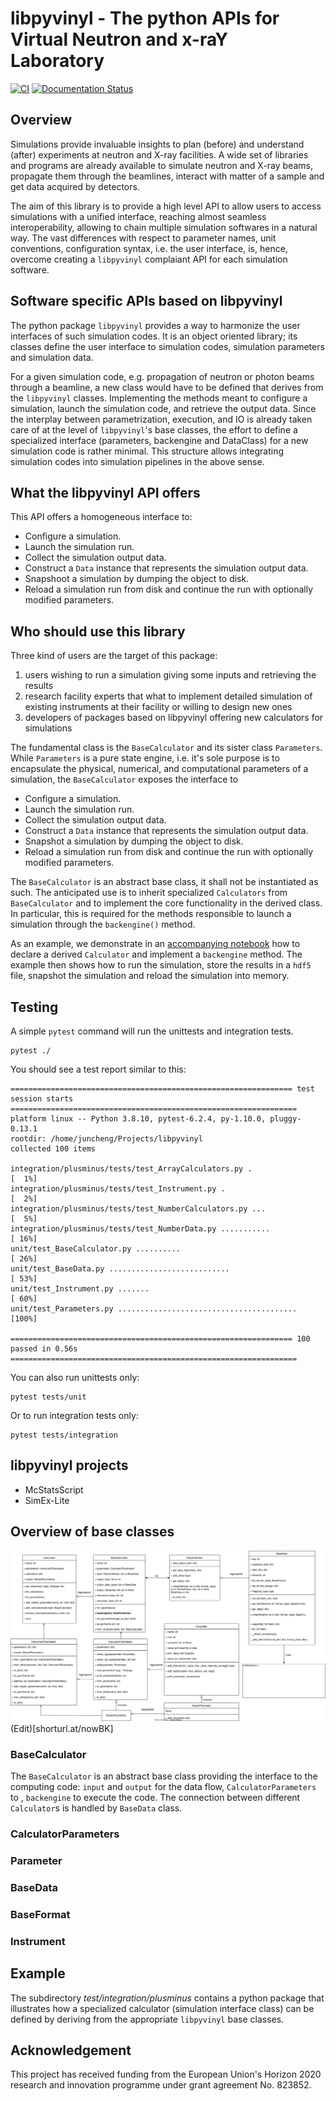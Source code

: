 # libpyvinyl - The python APIs for Virtual Neutron and x-raY Laboratory

[![CI](https://github.com/PaNOSC-ViNYL/libpyvinyl/actions/workflows/ci.yml/badge.svg)](https://github.com/PaNOSC-ViNYL/libpyvinyl/actions/workflows/ci.yml)
[![Documentation Status](https://readthedocs.org/projects/libpyvinyl/badge/?version=latest)](https://libpyvinyl.readthedocs.io/en/latest/?badge=latest)

## Overview

Simulations provide invaluable insights to plan (before) and
 understand (after) experiments at neutron and X-ray facilities. 
A wide set of libraries and programs are already available to simulate
 neutron and X-ray beams, propagate them through the beamlines,
 interact with matter of a sample and get data acquired by detectors. 

The aim of this library is to provide a high level API to allow users
 to access simulations with a unified interface, reaching almost
 seamless interoperability, allowing to chain multiple
 simulation softwares in a natural way. 
The vast differences with respect to parameter
 names, unit conventions, configuration syntax, i.e. the user
 interface, is, hence, overcome creating a `libpyvinyl` complaiant API
 for each simulation software. 

## Software specific APIs based on libpyvinyl
The python package `libpyvinyl` provides a way to harmonize the user interfaces of such simulation codes. It is an object oriented library; its classes define the user interface to simulation codes, simulation parameters and simulation data.

For a given simulation code, e.g. propagation of neutron or photon beams through a beamline, a new class would have to be defined that derives from the
`libpyvinyl` classes. Implementing the methods meant to configure a simulation, launch the simulation code, and retrieve the output data. Since the
interplay between parametrization, execution, and IO is already taken care of at the level of `libpyvinyl`'s base classes, the effort to define a specialized interface (parameters, backengine and DataClass) for a new simulation code is rather minimal. This structure allows integrating simulation codes into simulation pipelines in the above sense.

## What the libpyvinyl API offers
This API offers a homogeneous interface to:

- Configure a simulation.
- Launch the simulation run.
- Collect the simulation output data.
- Construct a `Data` instance that represents the simulation output data.
- Snapshoot a simulation by dumping the object to disk.
- Reload a simulation run from disk and continue the run with optionally modified parameters.

## Who should use this library
Three kind of users are the target of this package:
 1. users wishing to run a simulation giving some inputs and retrieving
   the results
 1. research facility experts that what to implement detailed
   simulation of existing instruments at their facility or  willing to
   design new ones
 1. developers of packages based on libpyvinyl offering new calculators
   for simulations
 
The fundamental class is the `BaseCalculator` and its sister class `Parameters`.
While `Parameters` is a pure state engine, i.e. it's sole purpose is to encapsulate
the physical, numerical, and computational parameters of a simulation, the `BaseCalculator`
exposes the interface to

- Configure a simulation.
- Launch the simulation run.
- Collect the simulation output data.
- Construct a `Data` instance that represents the simulation output data.
- Snapshot a simulation by dumping the object to disk.
- Reload a simulation run from disk and continue the run with optionally modified parameters.

The `BaseCalculator` is an abstract base class, it shall not be instantiated as such.
The anticipated use is to inherit specialized `Calculators` from `BaseCalculator` and to
implement the core functionality in the derived class. In particular, this is required
for the methods responsible to launch a simulation through the `backengine()` method.

As an example, we demonstrate in an [accompanying notebook](https://github.com/PaNOSC-ViNYL/libpyvinyl/blob/master/doc/source/include/notebooks/example-01.ipynb)
how to declare a derived `Calculator` and implement a `backengine` method. The example then
shows how to run the simulation, store the results in a `hdf5` file, snapshot the simulation
and reload the simulation into memory.


## Testing

A simple `pytest` command will run the unittests and integration tests.
```
pytest ./
```

You should see a test report similar to this:

```
=============================================================== test session starts ================================================================
platform linux -- Python 3.8.10, pytest-6.2.4, py-1.10.0, pluggy-0.13.1
rootdir: /home/juncheng/Projects/libpyvinyl
collected 100 items

integration/plusminus/tests/test_ArrayCalculators.py .                                                                                       [  1%]
integration/plusminus/tests/test_Instrument.py .                                                                                             [  2%]
integration/plusminus/tests/test_NumberCalculators.py ...                                                                                    [  5%]
integration/plusminus/tests/test_NumberData.py ...........                                                                                   [ 16%]
unit/test_BaseCalculator.py ..........                                                                                                       [ 26%]
unit/test_BaseData.py ...........................                                                                                            [ 53%]
unit/test_Instrument.py .......                                                                                                              [ 60%]
unit/test_Parameters.py ........................................                                                                             [100%]

=============================================================== 100 passed in 0.56s ================================================================
```

You can also run unittests only:

```
pytest tests/unit
```

Or to run integration tests only:

```
pytest tests/integration
```

## libpyvinyl projects
- McStatsScript
- SimEx-Lite


## Overview of base classes
![libpyvinyl](libpyvinyl.drawio.svg)
(Edit)[shorturl.at/nowBK]
### BaseCalculator
The `BaseCalculator` is an abstract base class providing the interface to the computing code: `input` and `output` for the data flow, `CalculatorParameters` to 
, `backengine` to execute the code. The connection between different `Calculator`s is handled by `BaseData` class.
### CalculatorParameters

### Parameter
### BaseData
### BaseFormat
### Instrument

## Example
The subdirectory *test/integration/plusminus* contains a python package that illustrates how a specialized calculator (simulation interface class) can be defined by deriving from the appropriate `libpyvinyl` base classes.



## Acknowledgement

This project has received funding from the European Union's Horizon 2020 research and innovation programme under grant agreement No. 823852.
